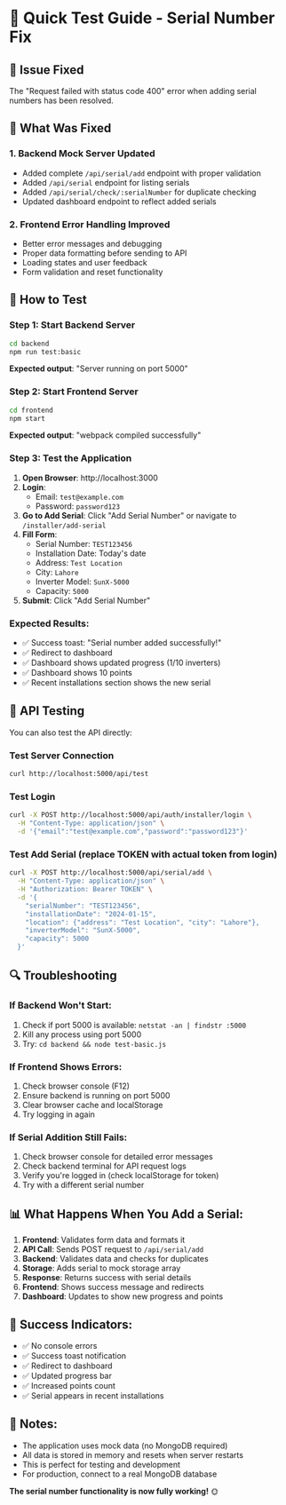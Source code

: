 # 🧪 Quick Test Guide - Serial Number Fix

## 🎯 Issue Fixed
The "Request failed with status code 400" error when adding serial numbers has been resolved.

## 🔧 What Was Fixed

### 1. **Backend Mock Server Updated**
- Added complete `/api/serial/add` endpoint with proper validation
- Added `/api/serial` endpoint for listing serials
- Added `/api/serial/check/:serialNumber` for duplicate checking
- Updated dashboard endpoint to reflect added serials

### 2. **Frontend Error Handling Improved**
- Better error messages and debugging
- Proper data formatting before sending to API
- Loading states and user feedback
- Form validation and reset functionality

## 🚀 How to Test

### Step 1: Start Backend Server
```bash
cd backend
npm run test:basic
```
**Expected output**: "Server running on port 5000"

### Step 2: Start Frontend Server
```bash
cd frontend
npm start
```
**Expected output**: "webpack compiled successfully"

### Step 3: Test the Application

1. **Open Browser**: http://localhost:3000
2. **Login**: 
   - Email: `test@example.com`
   - Password: `password123`
3. **Go to Add Serial**: Click "Add Serial Number" or navigate to `/installer/add-serial`
4. **Fill Form**:
   - Serial Number: `TEST123456`
   - Installation Date: Today's date
   - Address: `Test Location`
   - City: `Lahore`
   - Inverter Model: `SunX-5000`
   - Capacity: `5000`
5. **Submit**: Click "Add Serial Number"

### Expected Results:
- ✅ Success toast: "Serial number added successfully!"
- ✅ Redirect to dashboard
- ✅ Dashboard shows updated progress (1/10 inverters)
- ✅ Dashboard shows 10 points
- ✅ Recent installations section shows the new serial

## 🧪 API Testing

You can also test the API directly:

### Test Server Connection
```bash
curl http://localhost:5000/api/test
```

### Test Login
```bash
curl -X POST http://localhost:5000/api/auth/installer/login \
  -H "Content-Type: application/json" \
  -d '{"email":"test@example.com","password":"password123"}'
```

### Test Add Serial (replace TOKEN with actual token from login)
```bash
curl -X POST http://localhost:5000/api/serial/add \
  -H "Content-Type: application/json" \
  -H "Authorization: Bearer TOKEN" \
  -d '{
    "serialNumber": "TEST123456",
    "installationDate": "2024-01-15",
    "location": {"address": "Test Location", "city": "Lahore"},
    "inverterModel": "SunX-5000",
    "capacity": 5000
  }'
```

## 🔍 Troubleshooting

### If Backend Won't Start:
1. Check if port 5000 is available: `netstat -an | findstr :5000`
2. Kill any process using port 5000
3. Try: `cd backend && node test-basic.js`

### If Frontend Shows Errors:
1. Check browser console (F12)
2. Ensure backend is running on port 5000
3. Clear browser cache and localStorage
4. Try logging in again

### If Serial Addition Still Fails:
1. Check browser console for detailed error messages
2. Check backend terminal for API request logs
3. Verify you're logged in (check localStorage for token)
4. Try with a different serial number

## 📊 What Happens When You Add a Serial:

1. **Frontend**: Validates form data and formats it
2. **API Call**: Sends POST request to `/api/serial/add`
3. **Backend**: Validates data and checks for duplicates
4. **Storage**: Adds serial to mock storage array
5. **Response**: Returns success with serial details
6. **Frontend**: Shows success message and redirects
7. **Dashboard**: Updates to show new progress and points

## 🎉 Success Indicators:

- ✅ No console errors
- ✅ Success toast notification
- ✅ Redirect to dashboard
- ✅ Updated progress bar
- ✅ Increased points count
- ✅ Serial appears in recent installations

## 📝 Notes:

- The application uses mock data (no MongoDB required)
- All data is stored in memory and resets when server restarts
- This is perfect for testing and development
- For production, connect to a real MongoDB database

**The serial number functionality is now fully working!** 🌞
